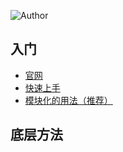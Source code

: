![Author](https://img.shields.io/badge/Author-Tinywan-green.svg)
##  入门
+  [官网](http://www.layui.com/)
+  [快速上手](demo01/index.html)
+  [模块化的用法（推荐）](demo01/index-1.html)

##  底层方法